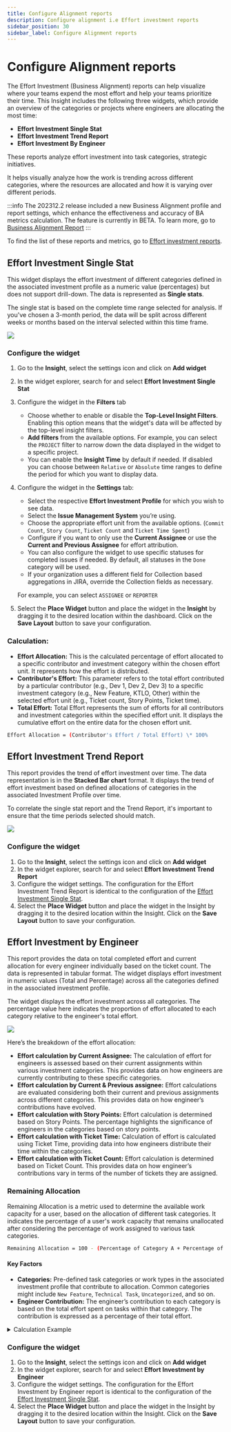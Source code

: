 ```yaml
---
title: Configure Alignment reports
description: Configure alignment i.e Effort investment reports
sidebar_position: 30
sidebar_label: Configure Alignment reports
---
```

# Configure Alignment reports

The Effort Investment (Business Alignment) reports can help visualize where your teams expend the most effort and help your teams prioritize their time. This Insight includes the following three widgets, which provide an overview of the categories or projects where engineers are allocating the most time:

* **Effort Investment Single Stat**
* **Effort Investment Trend Report**
* **Effort Investment By Engineer**

These reports analyze effort investment into task categories, strategic initiatives.

It helps  visually analyze how the work is trending across different categories, where the resources are allocated and how it is varying over different periods.

:::info
The 202312.2 release included a new Business Alignment profile and report settings, which enhance the effectiveness and accuracy of BA metrics calculation. The feature is currently in BETA. To learn more, go to [Business Alignment Report](/docs/software-engineering-insights/early-access/metrics-reports/sei-business-alignment-report)
:::

To find the list of these reports and metrics, go to [Effort investment reports](/docs/software-engineering-insights/sei-metrics-and-reports/alignment-metrics-reports/effort-investment-metrics).

## Effort Investment Single Stat

This widget displays the effort investment of different categories defined in the associated investment profile as a numeric value (percentages) but does not support drill-down. The data is represented as **Single stats**.

The single stat is based on the complete time range selected for analysis. If you've chosen a 3-month period, the data will be split across different weeks or months based on the interval selected within this time frame.

![](./static/ba-single-stat.png)

### Configure the widget

1. Go to the **Insight**, select the settings icon and click on **Add widget**
2. In the widget explorer, search for and select **Effort Investment Single Stat**
3. Configure the widget in the **Filters** tab
   * Choose whether to enable or disable the **Top-Level Insight Filters**. Enabling this option means that the widget's data will be affected by the top-level insight filters.
   * **Add filters** from the available options. For example, you can select the `PROJECT` filter to narrow down the data displayed in the widget to a specific project.
   * You can enable the **Insight Time** by default if needed. If disabled you can choose between `Relative` or `Absolute` time ranges to define the period for which you want to display data.
4. Configure the widget in the **Settings** tab:
   * Select the respective **Effort Investment Profile** for which you wish to see data.
   * Select the **Issue Management System** you’re using.
   * Choose the appropriate effort unit from the available options. (`Commit Count`, `Story Count`, `Ticket Count` and `Ticket Time Spent`)
   * Configure if you want to only use the **Current Assignee** or use the **Current and Previous Assignee** for effort attribution.
   * You can also configure the widget to use specific statuses for completed issues if needed. By default, all statuses in the `Done` category will be used.
   * If your organization uses a different field for Collection based aggregations in JIRA, override the Collection fields as necessary.
   
   For example, you can select `ASSIGNEE` or `REPORTER`

5. Select the **Place Widget** button and place the widget in the **Insight** by dragging it to the desired location within the dashboard. Click on the **Save Layout** button to save your configuration.

### Calculation:

* **Effort Allocation:** This is the calculated percentage of effort allocated to a specific contributor and investment category within the chosen effort unit. It represents how the effort is distributed.
* **Contributor's Effort:** This parameter refers to the total effort contributed by a particular contributor (e.g., Dev 1, Dev 2, Dev 3) to a specific investment category (e.g., New Feature, KTLO, Other) within the selected effort unit (e.g., Ticket count, Story Points, Ticket time).
* **Total Effort:** Total Effort represents the sum of efforts for all contributors and investment categories within the specified effort unit. It displays the cumulative effort on the entire data for the chosen effort unit.

```bash
Effort Allocation = (Contributor's Effort / Total Effort) \* 100%
```

## Effort Investment Trend Report

This report provides the trend of effort investment over time. The data representation is in the **Stacked Bar chart** format. It displays the trend of effort investment based on defined allocations of categories in the associated Investment Profile over time.

To correlate the single stat report and the Trend Report, it's important to ensure that the time periods selected should match.

![](./static/ba-trend.png)

### Configure the widget

1. Go to the **Insight**, select the settings icon and click on **Add widget**
2. In the widget explorer, search for and select **Effort Investment Trend Report**
3. Configure the widget settings. The configuration for the Effort Investment Trend Report is identical to the configuration of the [Effort Investment Single Stat](/docs/software-engineering-insights/sei-metrics-and-reports/alignment-metrics-reports/configure-alignment-reports#effort-investment-single-stat).
4. Select the **Place Widget** button and place the widget in the Insight by dragging it to the desired location within the Insight. Click on the **Save Layout** button to save your configuration.

## Effort Investment by Engineer

This report provides the data on total completed effort and current allocation for every engineer individually based on the ticket count. The data is represented in tabular format. The widget displays effort investment in numeric values (Total and Percentage) across all the categories defined in the associated investment profile.

The widget displays the effort investment across all categories. The percentage value here indicates the proportion of effort allocated to each category relative to the engineer's total effort.

![](./static/ba-by-engineer.png)

Here’s the breakdown of the effort allocation:

* **Effort calculation by Current Assignee:** The calculation of effort for engineers is assessed based on their current assignments within various investment categories. This provides data on how engineers are currently contributing to these specific categories.
* **Effort calculation by Current & Previous assignee:** Effort calculations are evaluated considering both their current and previous assignments across different categories. This provides data on how engineer’s contributions have evolved.
* **Effort calculation with Story Points:** Effort calculation is determined based on Story Points. The percentage highlights the significance of engineers in the categories based on story points.
* **Effort calculation with Ticket Time:** Calculation of effort is calculated using Ticket Time, providing data into how engineers distribute their time within the categories.
* **Effort calculation with Ticket Count:** Effort calculation is determined based on Ticket Count. This provides data on how engineer’s contributions vary in terms of the number of tickets they are assigned.

### Remaining Allocation

Remaining Allocation is a metric used to determine the available work capacity for a user, based on the allocation of different task categories. It indicates the percentage of a user's work capacity that remains unallocated after considering the percentage of work assigned to various task categories.

```bash
Remaining Allocation = 100 - (Percentage of Category A + Percentage of Category B + ... + Percentage of Category N)
```

#### Key Factors

* **Categories:** Pre-defined task categories or work types in the associated investment profile that contribute to allocation. Common categories might include `New Feature`, `Technical Task`, `Uncategorized`, and so on.
* **Engineer Contribution:** The engineer’s contribution to each category is based on the total effort spent on tasks within that category. The contribution is expressed as a percentage of their total effort.

<details>
<summary>Calculation Example</summary>

Let's consider a scenario where a user, User X, is assigned tasks in two categories, `Category A` and `Category B`.

User X has a total of 50 tasks assigned in "Category A" with a total effort of 40 hours.

User X has a total of 20 tasks assigned in "Category B" with a total effort of 10 hours.

Calculation:

Calculate the percentage of User X's contribution to `Category A`: Percentage for `Category A` = (Effort in `Category A` / Total Effort) * 100

In this case, it's (40 / (40 + 10)) * 100 = 80%.

Calculate the percentage of User X's contribution to `Category B`: Percentage for `Category B` = (Effort in `Category B` / Total Effort) * 100

In this case, it's (10 / (40 + 10)) * 100 = 20%.

Calculate Remaining Allocation: Remaining Allocation = 100 - (Percentage of Category A + Percentage of Category B)

Remaining Allocation = 100 - (80% + 20%) = 100 - 100% = 0%

In this example, User X's `Remaining Allocation` is 0%, indicating that their entire work capacity has been allocated across `Category A` and `Category B`. There is no unallocated work capacity.

</details>

### Configure the widget

1. Go to the **Insight**, select the settings icon and click on **Add widget**
2. In the widget explorer, search for and select **Effort Investment by Engineer**
3. Configure the widget settings. The configuration for the Effort Investment by Engineer report is identical to the configuration of the [Effort Investment Single Stat](/docs/software-engineering-insights/sei-metrics-and-reports/alignment-metrics-reports/configure-alignment-reports#effort-investment-single-stat).
4. Select the **Place Widget** button and place the widget in the Insight by dragging it to the desired location within the Insight. Click on the **Save Layout** button to save your configuration.